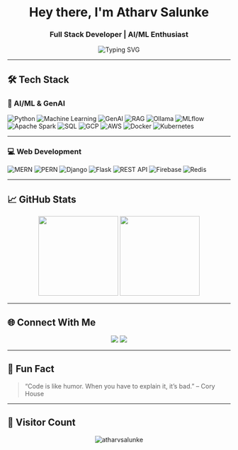 <h1 align="center">Hey there, I'm Atharv Salunke</h1>
<h3 align="center">Full Stack Developer | AI/ML Enthusiast </h3>

<p align="center">
  <img src="https://readme-typing-svg.herokuapp.com?font=Fira+Code&weight=600&size=22&pause=1000&center=true&vCenter=true&width=700&lines=Passionate+about+AI+and+Software+Development;Skilled+in+MERN%2C+PERN%2C+Django%2C+Flask%2C+ML%2C+Firebase;Exploring+MLflow%2C+Ollama%2C+DataBricks+and+more;Always+open+to+collaborations+%F0%9F%9A%80" alt="Typing SVG" />
</p>

---

## 🛠 Tech Stack

### 🧠 AI/ML & GenAI
![Python](https://img.shields.io/badge/Python-3776AB?style=flat-square&logo=python&logoColor=white)
![Machine Learning](https://img.shields.io/badge/Machine_Learning-blueviolet?style=flat-square&logo=scikit-learn)
![GenAI](https://img.shields.io/badge/Generative_AI-darkgreen?style=flat-square&logo=openai&logoColor=white)
![RAG](https://img.shields.io/badge/RAG-VectorDB-orange?style=flat-square&logo=databricks&logoColor=white)
![Ollama](https://img.shields.io/badge/Ollama-000000?style=flat-square&logo=github&logoColor=white)
![MLflow](https://img.shields.io/badge/MLflow-0064a5?style=flat-square&logo=mlflow&logoColor=white)
![Apache Spark](https://img.shields.io/badge/Spark-FDEE21?style=flat-square&logo=apache-spark)
![SQL](https://img.shields.io/badge/SQL-4479A1?style=flat-square&logo=postgresql&logoColor=white)
![GCP](https://img.shields.io/badge/GCP-4285F4?style=flat-square&logo=google-cloud)
![AWS](https://img.shields.io/badge/AWS-FF9900?style=flat-square&logo=amazon-aws)
![Docker](https://img.shields.io/badge/Docker-2496ED?style=flat-square&logo=docker)
![Kubernetes](https://img.shields.io/badge/Kubernetes-326CE5?style=flat-square&logo=kubernetes)

---

### 💻 Web Development
![MERN](https://img.shields.io/badge/MERN-Stack-blue?style=flat-square&logo=javascript)
![PERN](https://img.shields.io/badge/PERN-Stack-yellow?style=flat-square&logo=postgresql)
![Django](https://img.shields.io/badge/Django-092E20?style=flat-square&logo=django)
![Flask](https://img.shields.io/badge/Flask-black?style=flat-square&logo=flask)
![REST API](https://img.shields.io/badge/REST-API-green?style=flat-square&logo=fastapi)
![Firebase](https://img.shields.io/badge/Firebase-ffca28?style=flat-square&logo=firebase)
![Redis](https://img.shields.io/badge/Redis-DC382D?style=flat-square&logo=redis)

---

## 📈 GitHub Stats

<p align="center">
  <img src="https://github-readme-stats.vercel.app/api?username=atharvsalunke&show_icons=true&theme=radical" height="180"/>
  <img src="https://github-readme-stats.vercel.app/api/top-langs/?username=atharvsalunke&layout=compact&theme=radical" height="180"/>
</p>

---

## 🌐 Connect With Me

<p align="center">
  <a href="https://www.linkedin.com/in/atharv-salunke-280235338/" target="_blank"><img src="https://img.shields.io/badge/LinkedIn-blue?style=flat-square&logo=linkedin"></a>
  <a href="mailto:atharvsalunke@gmail.com"><img src="https://img.shields.io/badge/Gmail-red?style=flat-square&logo=gmail"></a>
</p>

---

## 🧠 Fun Fact

> “Code is like humor. When you have to explain it, it’s bad.” – Cory House

---

## 📍 Visitor Count

<p align="center">
  <img src="https://komarev.com/ghpvc/?username=atharvsalunke&label=Visitors&color=0e75b6&style=flat" alt="atharvsalunke" />
</p>
